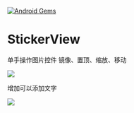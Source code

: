 [![Android Gems](http://www.android-gems.com/badge/nimengbo/StickerView.svg?branch=master)](http://www.android-gems.com/lib/nimengbo/StickerView)

# StickerView

单手操作图片控件  镜像、置顶、缩放、移动

![](https://github.com/nimengbo/StickerView/blob/master/stickerGIF.gif)


增加可以添加文字

![](https://github.com/nimengbo/StickerView/blob/master/bubbleShot.jpg)